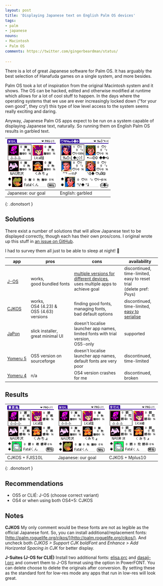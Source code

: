 ```yaml
---
layout: post
title: 'Displaying Japanese text on English Palm OS devices'
tags:
- palm
- japanese
nouns:
- Macintosh
- Palm OS
comments: https://twitter.com/gingerbeardman/status/

---
```


There is a lot of great Japanese software for Palm OS. It has arguably the best selection of Hanafuda games on a single system, and more besides.

Palm OS took a lot of inspiration from the original Macintosh system and it shows. The OS can be hacked, edited and otherwise modified at runtime which allows for a lot of cool stuff to happen. In the days where the operating systems that we use are ever increasingly locked down ("for your own good", they cry!) this type of low level access to the system seems really exciting and daring.

Anyway, Japanese Palm OS apps expect to be run on a system capable of displaying Japanese text, naturally. So running them on English Palm OS results in garbled text.

| ![PNG](/images/posts/palmos-japanese-1-goal.png#pixel "Japanese our goal") | ![PNG](/images/posts/palmos-japanese-2-english.png#pixel "Garbled text") |
|---|---|
| Japanese: our goal | English: garbled |
{: .donotsort }

## Solutions

There exist a number of solutions that will allow Japanese text to be displayed correctly, though each has their own pros/cons. I original wrote up this stuff in [an issue on GitHub](https://github.com/meepingsnesroms/Mu/issues/60).

I had to survey them all just to be able to sleep at night! 🤣

| app  | pros  | cons | availability |
|---|---|---|---|
| [J-OS](http://simple-palm.com/josseries/index.html) | works,<br>good bundled fonts | [multiple versions for different devices](http://simple-palm.com/josseries/index.html),<br>uses multiple apps to achieve goal | discontinued,<br>time-limited,<br>easy to reset trial<br>(delete pref: Psys) |
| [CJKOS](https://www.njstar.com/cms/cjk-os-for-palm)  | works,<br>OS4 (4.23) & <br>OS5 (4.63) versions  | finding good fonts,<br>managing fonts,<br>bad default options | discontinued,<br>time-limited,<br>[easy to serialise](https://palmdb.net/app/cjkos) |
| [JaPon](http://www5f.biglobe.ne.jp/~T-Pilot/PalmWares/JaPon/JaPon-ReadMe.html)  | slick installer,<br>great minimal UI | doesn't localise launcher app names,<br>limited fonts with trial version,<br>OS5-only | supported |
|[ Yomeru&nbsp;5](http://yomeru5.sourceforge.net) | OS5 version on sourceforge   | doesn't localise launcher app names,<br>default fonts are very poor | discontinued,<br>time-limited |
| [Yomeru&nbsp;4](https://web.archive.org/web/20060513185903/http://www.geocities.com:80/b_palm_ug/yomeru.html) | n/a | OS4 version crashes for me | discontinued,<br>broken |

## Results

| ![PNG](/images/posts/palmos-japanese-3-cjkos-fjis10l.png#pixel "CJKOS + FJIS10L") | ![PNG](/images/posts/palmos-japanese-1-goal.png#pixel "Japanese our goal") | ![PNG](/images/posts/palmos-japanese-4-cjkos-mplus10.png#pixel "CJKOS + Mplus10") |
|---|---|---|
| CJKOS + FJIS10L | Japanese: our goal | CJKOS + Mplus10 |
{: .donotsort }

## Recommendations

- OS5 or CLIÉ: J-OS (choose correct variant)
- OS4 or when using both OS4+5: CJKOS

## Notes

**CJKOS**
My only comment would be these fonts are not as legible as the official Japanese font. So, you can install additional/replacement fonts: [http://palm.roguelife.org/cjkos/](http://palm.roguelife.org/cjkos/). And uncheck both *CJKOS > Support CJK boldFont* and *Enhance > Add Horizontal Spacing in CJK* for better display.

**J-Suites (J-OS for CLIÉ)**
Install two additional fonts: [elisa.prc](https://ftp.vector.co.jp/04/19/115/elisal10.zip) and [dasaji-l.prc](https://web.archive.org/web/20161024062604/http://ha4.seikyou.ne.jp/home/azipon/font/p_dasa.zip) and convert them to J-OS format using the option in PowerFONT. You can delete choose to delete the originals after conversion. By setting these as the standard font for low-res mode any apps that run in low-res will look great.
